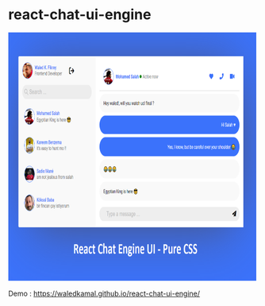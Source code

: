 # react-chat-ui-engine

<img src="https://raw.githubusercontent.com/WaledKamal/react-chat-ui-engine/master/perview.png" alt="MarineGEO circle logo" style="height: 500px; width:500px;"/>


Demo : https://waledkamal.github.io/react-chat-ui-engine/
